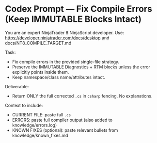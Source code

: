 # Codex Prompt — Fix Compile Errors (Keep IMMUTABLE Blocks Intact)

You are an expert NinjaTrader 8 NinjaScript developer.
Use: https://developer.ninjatrader.com/docs/desktop and docs/NT8_COMPILE_TARGET.md

Task:
- Fix compile errors in the provided single-file strategy.
- Preserve the IMMUTABLE Diagnostics + RTM blocks unless the error explicitly points inside them.
- Keep namespace/class name/attributes intact.

Deliverable:
- Return ONLY the full corrected `.cs` in ```csharp``` fencing. No explanations.

Context to include:
- CURRENT FILE: paste full `.cs`
- ERRORS: paste full compiler output (also added to knowledge/errors.log)
- KNOWN FIXES (optional): paste relevant bullets from knowledge/known_fixes.md
